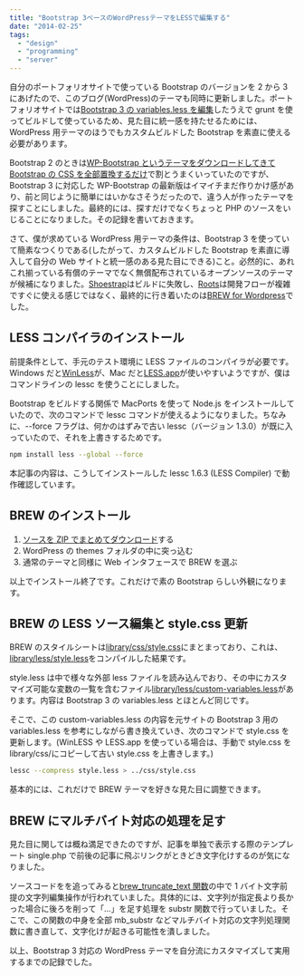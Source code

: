 ```yaml
---
title: "Bootstrap 3ベースのWordPressテーマをLESSで編集する"
date: "2014-02-25"
tags:
  - "design"
  - "programming"
  - "server"
---
```


自分のポートフォリオサイトで使っている Bootstrap のバージョンを 2 から 3 にあげたので、このブログ(WordPress)のテーマも同時に更新しました。ポートフォリオサイトでは[Bootstrap 3 の variables.less を編集](http://www.find-job.net/startup/twitter-bootstrap-3)したうえで grunt を使ってビルドして使っているため、見た目に統一感を持たせるためには、WordPress 用テーマのほうでもカスタムビルドした Bootstrap を素直に使える必要があります。

Bootstrap 2 のときは[WP-Bootstrap というテーマをダウンロードしてきて Bootstrap の CSS を全部置換するだけ](http://junkato.jp/ja/blog/2012/10/30/hello-world/ "Hello world!")で割とうまくいっていたのですが、Bootstrap 3 に対応した WP-Bootstrap の最新版はイマイチまだ作りかけ感があり、前と同じように簡単にはいかなさそうだったので、違う人が作ったテーマを探すことにしました。最終的には、探すだけでなくちょっと PHP のソースをいじることになりました。その記録を書いておきます。

さて、僕が求めている WordPress 用テーマの条件は、Bootstrap 3 を使っていて簡素なつくりである(したがって、カスタムビルドした Bootstrap を素直に導入して自分の Web サイトと統一感のある見た目にできる)こと。必然的に、あれこれ揃っている有償のテーマでなく無償配布されているオープンソースのテーマが候補になりました。[Shoestrap](http://shoestrap.org/ "shoestrap.org")はビルドに失敗し、[Roots](http://roots.io/ "Roots")は開発フローが複雑ですぐに使える感じではなく、最終的に行き着いたのは[BREW for Wordpress](http://danvswild.com/brew/)でした。

## LESS コンパイラのインストール

前提条件として、手元のテスト環境に LESS ファイルのコンパイラが必要です。Windows だと[WinLess](http://winless.org/ "WinLess")が、Mac だと[LESS.app](http://incident57.com/less/ "LESS.app")が使いやすいようですが、僕はコマンドラインの lessc を使うことにしました。

Bootstrap をビルドする関係で MacPorts を使って Node.js をインストールしていたので、次のコマンドで lessc コマンドが使えるようになりました。ちなみに、--force フラグは、何かのはずみで古い lessc（バージョン 1.3.0）が既に入っていたので、それを上書きするためです。

```bash
npm install less --global --force
```

本記事の内容は、こうしてインストールした lessc 1.6.3 (LESS Compiler) で動作確認しています。

## BREW のインストール

1. [ソースを ZIP でまとめてダウンロード](https://github.com/slightlyoffbeat/brew/archive/master.zip "slightlyoffbeat/brew - Download ZIP")する
2. WordPress の themes フォルダの中に突っ込む
3. 通常のテーマと同様に Web インタフェースで BREW を選ぶ

以上でインストール終了です。これだけで素の Bootstrap らしい外観になります。

## BREW の LESS ソース編集と style.css 更新

BREW のスタイルシートは[library/css/style.css](https://github.com/slightlyoffbeat/brew/blob/master/library/css/style.css#L8 "brew/library/css/style.css")にまとまっており、これは、[library/less/style.less](https://github.com/slightlyoffbeat/brew/blob/master/library/less/style.less "brew/library/less/style.less")をコンパイルした結果です。

style.less は中で様々な外部 less ファイルを読み込んでおり、その中にカスタマイズ可能な変数の一覧を含むファイル[library/less/custom-variables.less](https://github.com/slightlyoffbeat/brew/blob/master/library/less/custom-variables.less "brew/library/less/custom-variables.less")があります。内容は Bootstrap 3 の variables.less とほとんど同じです。

そこで、この custom-variables.less の内容を元サイトの Bootstrap 3 用の variables.less を参考にしながら書き換えていき、次のコマンドで style.css を更新します。(WinLESS や LESS.app を使っている場合は、手動で style.css を library/css/にコピーして古い style.css を上書きします。)

```bash
lessc --compress style.less > ../css/style.css
```

基本的には、これだけで BREW テーマを好きな見た目に調整できます。

## BREW にマルチバイト対応の処理を足す

見た目に関しては概ね満足できたのですが、記事を単独で表示する際のテンプレート single.php で前後の記事に飛ぶリンクがときどき文字化けするのが気になりました。

ソースコードをを追ってみると[brew_truncate_text 関数](https://github.com/slightlyoffbeat/brew/blob/f5ab904da2e95b9953e188a5c662cc00134b238e/library/brew.php#L217 "function brew_truncate_text")の中で 1 バイト文字前提の文字列編集操作が行われていました。具体的には、文字列が指定長より長かった場合に後ろを削って「…」を足す処理を substr 関数で行っていました。そこで、この関数の中身を全部 mb_substr などマルチバイト対応の文字列処理関数に書き直して、文字化けが起きる可能性を潰しました。

以上、Bootstrap 3 対応の WordPress テーマを自分流にカスタマイズして実用するまでの記録でした。
